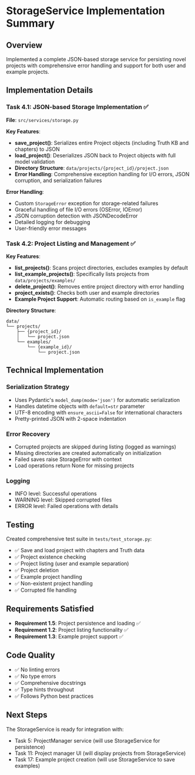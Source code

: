 # StorageService Implementation Summary

## Overview
Implemented a complete JSON-based storage service for persisting novel projects with comprehensive error handling and support for both user and example projects.

## Implementation Details

### Task 4.1: JSON-based Storage Implementation ✅

**File**: `src/services/storage.py`

**Key Features**:
- **save_project()**: Serializes entire Project objects (including Truth KB and chapters) to JSON
- **load_project()**: Deserializes JSON back to Project objects with full model validation
- **Directory Structure**: `data/projects/{project_id}/project.json`
- **Error Handling**: Comprehensive exception handling for I/O errors, JSON corruption, and serialization failures

**Error Handling**:
- Custom `StorageError` exception for storage-related failures
- Graceful handling of file I/O errors (OSError, IOError)
- JSON corruption detection with JSONDecodeError
- Detailed logging for debugging
- User-friendly error messages

### Task 4.2: Project Listing and Management ✅

**Key Features**:
- **list_projects()**: Scans project directories, excludes examples by default
- **list_example_projects()**: Specifically lists projects from `data/projects/examples/`
- **delete_project()**: Removes entire project directory with error handling
- **project_exists()**: Checks both user and example directories
- **Example Project Support**: Automatic routing based on `is_example` flag

**Directory Structure**:
```
data/
└── projects/
    ├── {project_id}/
    │   └── project.json
    └── examples/
        └── {example_id}/
            └── project.json
```

## Technical Implementation

### Serialization Strategy
- Uses Pydantic's `model_dump(mode='json')` for automatic serialization
- Handles datetime objects with `default=str` parameter
- UTF-8 encoding with `ensure_ascii=False` for international characters
- Pretty-printed JSON with 2-space indentation

### Error Recovery
- Corrupted projects are skipped during listing (logged as warnings)
- Missing directories are created automatically on initialization
- Failed saves raise StorageError with context
- Load operations return None for missing projects

### Logging
- INFO level: Successful operations
- WARNING level: Skipped corrupted files
- ERROR level: Failed operations with details

## Testing

Created comprehensive test suite in `tests/test_storage.py`:
- ✅ Save and load project with chapters and Truth data
- ✅ Project existence checking
- ✅ Project listing (user and example separation)
- ✅ Project deletion
- ✅ Example project handling
- ✅ Non-existent project handling
- ✅ Corrupted file handling

## Requirements Satisfied

- **Requirement 1.5**: Project persistence and loading ✅
- **Requirement 1.2**: Project listing functionality ✅
- **Requirement 1.3**: Example project support ✅

## Code Quality

- ✅ No linting errors
- ✅ No type errors
- ✅ Comprehensive docstrings
- ✅ Type hints throughout
- ✅ Follows Python best practices

## Next Steps

The StorageService is ready for integration with:
- Task 5: ProjectManager service (will use StorageService for persistence)
- Task 11: Project manager UI (will display projects from StorageService)
- Task 17: Example project creation (will use StorageService to save examples)
